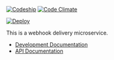 [![Codeship](https://app.codeship.com/projects/c0539910-cd26-0134-987f-32338ebbb7ed/status?branch=master)](https://app.codeship.com/projects/200333) [![Code Climate](https://codeclimate.com/github/ryantownsend/satellite-webhooks/badges/gpa.svg)](https://codeclimate.com/github/ryantownsend/satellite-webhooks)

[![Deploy](https://www.herokucdn.com/deploy/button.svg)](https://heroku.com/deploy?template=https://github.com/ryantownsend/satellite-webhooks)

This is a webhook delivery microservice.

* [Development Documentation](https://github.com/ryantownsend/satellite-webhooks/blob/master/docs/development.md)
* [API Documentation](https://github.com/ryantownsend/satellite-webhooks/blob/master/docs/api.md)
